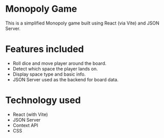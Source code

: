 # Monopoly Game
This is a simplified Monopoly game built using React (via Vite) and JSON Server.

# Features included
- Roll dice and move player around the board.
- Detect which space the player lands on.
- Display space type and basic info.
- JSON Server used as the backend for board data.

# Technology used
- React (with Vite)
- JSON Server
- Context API
- CSS

